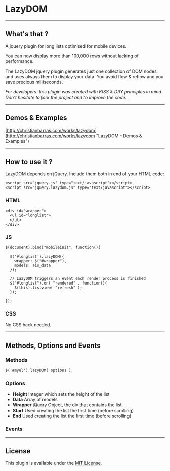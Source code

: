 # LazyDOM #

---

## What's that ? ##

A jquery plugin for long lists optimised for mobile devices.

You can now display more than 100,000 rows without lacking of performance.

The LazyDOM jquery plugin generates just one collection of DOM nodes and uses always them to display your data. You avoid flow & reflow and you save precious milliseconds.

*For developers: this plugin was created with KISS & DRY principles in mind. Don't hesitate to fork the project and to improve the code.*

---

## Demos & Examples ##

[http://christianbarras.com/works/lazydom](http://christianbarras.com/works/lazydom "LazyDOM - Demos & Examples")

---

## How to use it ? ##

LazyDOM depends on jQuery. Include them both in end of your HTML code:

    <script src="jquery.js" type="text/javascript"></script>
    <script src="jquery.lazydom.js" type="text/javascript"></script>

### HTML ###

    <div id="wrapper">
      <ul id="longlist">
      </ul>
    </div>
    
### JS ###

    $(document).bind("mobileinit", function(){
            
      $('#longlist').lazyDOM({
        wrapper: $("#wrapper"),
        models: ais_data
      });
          
      // LazyDOM triggers an event each render process is finished      
      $("#longlist").on( "rendered" , function(){
        $(this).listview( "refresh" );
      });
                
    });

### CSS ###

No CSS hack needed.

---

## Methods, Options and Events ##

### Methods ###

    $('#myul').lazyDOM( options );

### Options ###

* **Height** Integer which sets the height of the list
* **Data** Array of models
* **Wrapper** jQuery Object, the div that contains the list
* **Start** Used creating the list the first time (before scrolling)
* **End** Used creating the list the first time (before scrolling)

### Events ###



---

## License ##

This plugin is available under the [MIT License](http://github.com/tirabc/lazydom/license.txt "MIT License for LazyDOM juery plugin").
